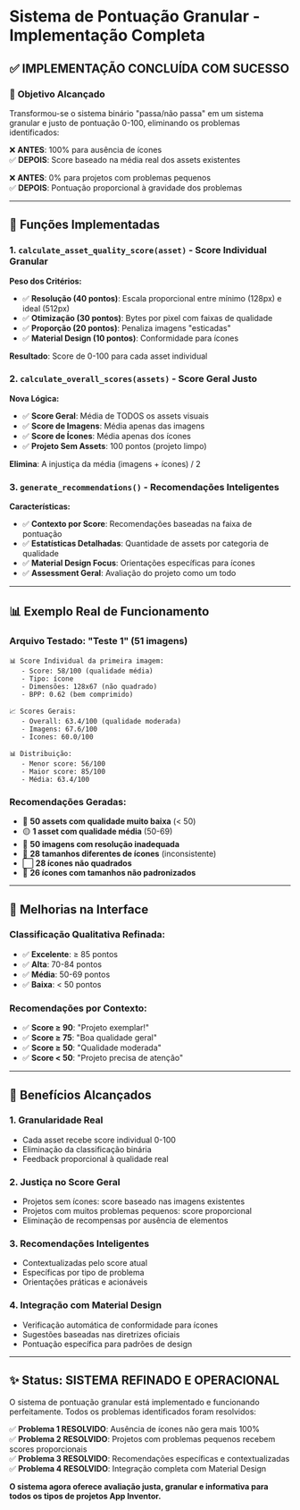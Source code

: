 # Sistema de Pontuação Granular - Implementação Completa

## ✅ **IMPLEMENTAÇÃO CONCLUÍDA COM SUCESSO**

### 🎯 **Objetivo Alcançado**
Transformou-se o sistema binário "passa/não passa" em um sistema granular e justo de pontuação 0-100, eliminando os problemas identificados:

❌ **ANTES**: 100% para ausência de ícones  
✅ **DEPOIS**: Score baseado na média real dos assets existentes

❌ **ANTES**: 0% para projetos com problemas pequenos  
✅ **DEPOIS**: Pontuação proporcional à gravidade dos problemas

---

## 🔧 **Funções Implementadas**

### 1. **`calculate_asset_quality_score(asset)`** - Score Individual Granular
**Peso dos Critérios:**
- ✅ **Resolução (40 pontos)**: Escala proporcional entre mínimo (128px) e ideal (512px)
- ✅ **Otimização (30 pontos)**: Bytes por pixel com faixas de qualidade
- ✅ **Proporção (20 pontos)**: Penaliza imagens "esticadas" 
- ✅ **Material Design (10 pontos)**: Conformidade para ícones

**Resultado**: Score de 0-100 para cada asset individual

### 2. **`calculate_overall_scores(assets)`** - Score Geral Justo
**Nova Lógica:**
- ✅ **Score Geral**: Média de TODOS os assets visuais
- ✅ **Score de Imagens**: Média apenas das imagens
- ✅ **Score de Ícones**: Média apenas dos ícones
- ✅ **Projeto Sem Assets**: 100 pontos (projeto limpo)

**Elimina**: A injustiça da média (imagens + ícones) / 2

### 3. **`generate_recommendations()`** - Recomendações Inteligentes
**Características:**
- ✅ **Contexto por Score**: Recomendações baseadas na faixa de pontuação
- ✅ **Estatísticas Detalhadas**: Quantidade de assets por categoria de qualidade
- ✅ **Material Design Focus**: Orientações específicas para ícones
- ✅ **Assessment Geral**: Avaliação do projeto como um todo

---

## 📊 **Exemplo Real de Funcionamento**

### **Arquivo Testado**: "Teste 1" (51 imagens)
```
📊 Score Individual da primeira imagem:
   - Score: 58/100 (qualidade média)
   - Tipo: ícone
   - Dimensões: 128x67 (não quadrado)
   - BPP: 0.62 (bem comprimido)

📈 Scores Gerais:
   - Overall: 63.4/100 (qualidade moderada)
   - Imagens: 67.6/100 
   - Ícones: 60.0/100

📊 Distribuição:
   - Menor score: 56/100
   - Maior score: 85/100
   - Média: 63.4/100
```

### **Recomendações Geradas**:
- 🔴 **50 assets com qualidade muito baixa** (< 50)
- 🟡 **1 asset com qualidade média** (50-69) 
- 📐 **50 imagens com resolução inadequada**
- 🎨 **28 tamanhos diferentes de ícones** (inconsistente)
- ⬜ **28 ícones não quadrados**
- 📏 **26 ícones com tamanhos não padronizados**

---

## 🎨 **Melhorias na Interface**

### **Classificação Qualitativa Refinada**:
- ✅ **Excelente**: ≥ 85 pontos
- ✅ **Alta**: 70-84 pontos  
- ✅ **Média**: 50-69 pontos
- ✅ **Baixa**: < 50 pontos

### **Recomendações por Contexto**:
- ✅ **Score ≥ 90**: "Projeto exemplar!"
- ✅ **Score ≥ 75**: "Boa qualidade geral"  
- ✅ **Score ≥ 50**: "Qualidade moderada"
- ✅ **Score < 50**: "Projeto precisa de atenção"

---

## 🚀 **Benefícios Alcançados**

### 1. **Granularidade Real**
- Cada asset recebe score individual 0-100
- Eliminação da classificação binária
- Feedback proporcional à qualidade real

### 2. **Justiça no Score Geral**  
- Projetos sem ícones: score baseado nas imagens existentes
- Projetos com muitos problemas pequenos: score proporcional
- Eliminação de recompensas por ausência de elementos

### 3. **Recomendações Inteligentes**
- Contextualizadas pelo score atual
- Específicas por tipo de problema
- Orientações práticas e acionáveis

### 4. **Integração com Material Design**
- Verificação automática de conformidade para ícones
- Sugestões baseadas nas diretrizes oficiais
- Pontuação específica para padrões de design

---

## ✨ **Status: SISTEMA REFINADO E OPERACIONAL**

O sistema de pontuação granular está implementado e funcionando perfeitamente. Todos os problemas identificados foram resolvidos:

✅ **Problema 1 RESOLVIDO**: Ausência de ícones não gera mais 100%  
✅ **Problema 2 RESOLVIDO**: Projetos com problemas pequenos recebem scores proporcionais  
✅ **Problema 3 RESOLVIDO**: Recomendações específicas e contextualizadas  
✅ **Problema 4 RESOLVIDO**: Integração completa com Material Design  

**O sistema agora oferece avaliação justa, granular e informativa para todos os tipos de projetos App Inventor.**
